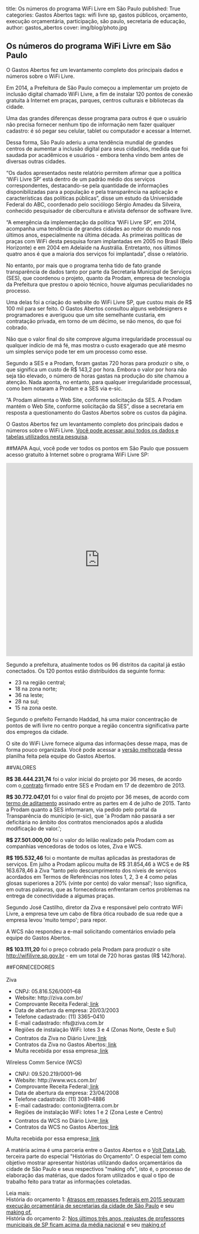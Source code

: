 title: Os números do programa WiFi Livre em São Paulo
published: True
categories: Gastos Abertos
tags: wifi livre sp, gastos públicos, orçamento, execução orçamentária, participação, são paulo, secretaria de educação, 
author: gastos_abertos
cover: img/blog/photo.jpg

## Os números do programa WiFi Livre em São Paulo
O Gastos Abertos fez um levantamento completo dos principais dados e números sobre o WiFi Livre.

Em 2014, a Prefeitura de São Paulo começou a implementar um projeto de inclusão digital chamado WiFi Livre, a fim de instalar 120 pontos de conexão gratuita à Internet em praças, parques, centros culturais e bibliotecas da cidade.

Uma das grandes diferenças desse programa para outros é que o usuário não precisa fornecer nenhum tipo de informação nem fazer qualquer cadastro: é só pegar seu celular, tablet ou computador e acessar a Internet.

Dessa forma, São Paulo aderiu a uma tendência mundial de grandes centros de aumentar a inclusão digital para seus cidadãos, medida que foi saudada por acadêmicos e usuários - embora tenha vindo bem antes de diversas outras cidades.

“Os dados apresentados neste relatório permitem afirmar que a política ‘WiFi Livre SP’ está dentro de um padrão médio dos serviços correspondentes, destacando-se pela quantidade de informações disponibilizadas para a população e pela transparência na aplicação e características das políticas públicas”, disse um estudo da Universidade Federal do ABC, coordenado pelo sociólogo Sérgio Amadeu da Silveira, conhecido pesquisador de cibercultura e ativista defensor de software livre.

“A emergência da implementação da política ‘WiFi Livre SP’, em 2014, acompanha uma tendência de grandes cidades ao redor do mundo nos últimos anos, especialmente na última década. As primeiras políticas de praças com WiFi desta pesquisa foram implantadas em 2005 no Brasil (Belo Horizonte) e em 2004 em Adelaide na Austrália. Entretanto, nos últimos quatro anos é que a maioria dos serviços foi implantada”, disse o relatório.

No entanto, por mais que o programa tenha tido de fato grande transparência de dados tanto por parte da Secretaria Municipal de Serviços (SES), que coordenou o projeto, quanto da Prodam, empresa de tecnologia da Prefeitura que prestou o apoio técnico, houve algumas peculiaridades no processo.

Uma delas foi a criação do website do WiFi Livre SP, que custou mais de R$ 100 mil para ser feito. O Gastos Abertos consultou alguns webdesigners e programadores e averiguou que um site semelhante custaria, em contratação privada, em torno de um décimo, se não menos, do que foi cobrado.

Não que o valor final do site comprove alguma irregularidade processual ou qualquer indício de má fé, mas mostra o custo exagerado que até mesmo um simples serviço pode ter em um processo como esse.

Segundo a SES e a Prodam, foram gastas 720 horas para produzir o site, o que significa um custo de R$ 143,2 por hora. Embora o valor por hora não seja tão elevado, o número de horas gastas na produção do site chamou a atenção. Nada aponta, no entanto, para qualquer irregularidade processual, como bem notaram a Prodam e a SES via e-sic.

“A Prodam alimenta o Web Site, conforme solicitação da SES. A Prodam mantém o Web Site, conforme solicitação da SES”, disse a secretaria em resposta a questionamento do Gastos Abertos sobre os custos da página.

O Gastos Abertos fez um levantamento completo dos principais dados e números sobre o WiFi Livre. <a href="https://github.com/voltdatalab/Docs-Wifi-Livre-SP" target="_blank"> Você pode acessar aqui todos os dados e tabelas utilizados nesta pesquisa</a>.

##MAPA
Aqui, você pode ver todos os pontos em São Paulo que possuem acesso gratuito à Internet sobre o programa WiFi Livre SP:
<iframe width="100%" height="520" frameborder="0" src="https://voltdatalab.cartodb.com/viz/15e230d2-cb89-11e5-856a-0ef7f98ade21/embed_map" allowfullscreen webkitallowfullscreen mozallowfullscreen oallowfullscreen msallowfullscreen></iframe>

Segundo a prefeitura, atualmente todos os 96 distritos da capital já estão conectados. Os 120 pontos estão distribuídos da seguinte forma:
<ul>
  <li>
    23 na região central;
  </li>
  <li>
    18 na zona norte;
  </li>
  <li>
    36 na leste;
  </li>
  <li>
    28 na sul;
  </li>
  <li>
    15 na zona oeste.
  </li>
</ul>
Segundo o prefeito Fernando Haddad, há uma maior concentração de pontos de wifi livre no centro porque a região concentra significativa parte dos empregos da cidade.

O site do WiFi Livre fornece alguma das informações desse mapa, mas de forma pouco organizada. Você pode acessar a <a href="https://docs.google.com/spreadsheets/d/1oOHlA6gD1q0sHJefxRasVSZ9FXTUuGmZSWjGv0nOCzM/edit?usp=sharing">versão melhorada</a> dessa planilha feita pela equipe do Gastos Abertos.

##VALORES

<b>R$ 38.444.231,74</b>
foi o valor inicial do projeto por 36 meses, de acordo com o<a href="https://github.com/voltdatalab/Docs-Wifi-Livre-SP/blob/master/Edital%2C%20contratos%20e%20aditivos/contrato_30-ses-13_-_rede_wi-fi_nas_pracas_1423234636.pdf"> contrato</a> firmado entre SES e Prodam em 17 de dezembro de 2013.

<b>R$ 30.772.047,01</b>
foi o valor final do projeto por 36 meses, de acordo com<a href="https://github.com/voltdatalab/Docs-Wifi-Livre-SP/blob/master/Edital%2C%20contratos%20e%20aditivos/13935_TA%2001%20AO%20TC%2030-SES-13.PDF"> termo de aditamento</a> assinado entre as partes em 4 de julho de 2015.
Tanto a Prodam quanto a SES informaram, via pedido pelo portal da Transparência do município (e-sic), que 'a Prodam não passará a ser deficitária no âmbito dos contratos mencionados após a aludida modificação de valor.';

<b>R$ 27.501.000,00</b>
foi o valor do leilão realizado pela Prodam com as companhias vencedoras de todos os lotes, Ziva e WCS.

<b>R$ 195.532,46</b>
foi o montante de multas aplicadas às prestadoras de serviços. Em julho a Prodam aplicou multa de R$ 31.854,46 à WCS e de R$ 163.678,46 à Ziva "tanto pelo descumprimento dos níveis de serviços acordados em Termos de Referências nos lotes 1, 2, 3 e 4 como pelas glosas superiores a 20% (vinte por cento) do valor mensal';
Isso significa, em outras palavras, que as fornecedoras enfrentaram certos problemas na entrega de conectividade a algumas praças.

Segundo José Castilho, diretor da Ziva e responsável pelo contrato WiFi Livre, a empresa teve um cabo de fibra ótica roubado de sua rede que a empresa levou 'muito tempo'; para repor.

A WCS não respondeu a e-mail solicitando comentários enviado pela equipe do Gastos Abertos.

<b>R$ 103.111,20</b>
foi o preço cobrado pela Prodam para produzir o site http://wifilivre.sp.gov.br - em um total de 720 horas gastas (R$ 142/hora).

##FORNECEDORES<br><br>
Ziva
<ul>
  <li>
    CNPJ: 05.816.526/0001–68
  </li>
  <li>
    Website: http://ziva.com.br/
  </li>
  <li>
    Comprovante Receita Federal:<a href="https://www.dropbox.com/s/argahxhqsdhv2j2/ZIVA_comprovante_receitafederal.pdf?dl=0"> link</a>
  </li>
  <li>
    Data de abertura da empresa: 20/03/2003
  </li>
  <li>
    Telefone cadastrado: (11) 3365­–0410
  </li>
  <li>
    E-mail cadastrado: nfs@ziva.com.br
  </li>
  <li>
    Regiões de instalação WiFi: lotes 3 e 4 (Zonas Norte, Oeste e Sul)
  </li>
  <li>
    Contratos da Ziva no Diário Livre:<a href="http://devcolab.each.usp.br/do/?per_page=20&q=%2208.006/13%22&sort=data+asc"> link</a>
  </li>
  <li>
    Contratos da Ziva no Gastos Abertos:<a href="http://demo.gastosabertos.org/contrato/cnpj/05816526000168"> link</a>
  </li>
  <li>
    Multa recebida por essa empresa:<a href="http://e-negocioscidadesp.prefeitura.sp.gov.br/DetalheEvento.aspx?l=A6rub%2fZydmY%3d&e=zkFZIiP2we0%3d"> link</a>
  </li>
</ul>
Wireless Comm Service (WCS)
<ul>
  <li>
    CNPJ: 09.520.219/0001–96
  </li>
  <li>
    Website: http://www.wcs.com.br/
  </li>
  <li>
    Comprovante Receita Federal:<a href="https://www.dropbox.com/s/nlro6duos4k4j9y/WIRELESS%20COMM_comprovante_receitafederal.pdf?dl=0"> link</a>
  </li>
  <li>
    Data de abertura da empresa: 23/04/2008
  </li>
  <li>
    Telefone cadastrado: (11) 3081–4886
  </li>
  <li>
    E-mail cadastrado: contonix@terra.com.br
  </li>
  <li>
    Regiões de instalação WiFi: lotes 1 e 2 (Zona Leste e Centro)
  </li>
  <li>
    Contratos da WCS no Diário Livre:<a href="http://devcolab.each.usp.br/do/?per_page=20&q=%2208.006/13%22&sort=data+asc"> link</a>
  </li>
  <li>
    Contratos da WCS no Gastos Abertos:<a href="http://demo.gastosabertos.org/contrato/cnpj/09520219000196"> link</a>
  </li>
</ul>
Multa recebida por essa empresa:<a href="http://e-negocioscidadesp.prefeitura.sp.gov.br/DetalheEvento.aspx?l=A6rub%2fZydmY%3d&e=zkFZIiP2we0%3d"> link</a>


A matéria acima é uma parceria entre o Gastos Abertos e o <a href="http://www.voltdata.info/" target="_blank">Volt Data Lab</a>, terceira parte do especial "Histórias do Orçamento". O especial tem como objetivo mostrar apresentar histórias utilizando dados orçamentários da cidade de São Paulo e seus respectivos "making ofs", isto é, o processo de elaboração das matérias, que dados foram utilizados e qual o tipo de trabalho feito para tratar as informações coletadas. 

Leia mais:<br>
História do orçamento 1: <a href="http://gastosabertos.org/historia/2016/3/9/atrasos_em_repasses_seguram_execucao_orcamentaria_de_secretarias_paulistas/" target="_blank">Atrasos em repasses federais em 2015 seguram execução orçamentária de secretarias da cidade de São Paulo</a> e seu <a href="http://gastosabertos.org/historia/2016/3/15/making-of-atrasos_em_repasses_seguram_execucao_orcamentaria_de_secretarias_paulistas/" target="_blank">making of.</a><br>
História do orçamento 2: <a href="http://gastosabertos.org/historia/2016/3/18/reajustes_de_professores_municipais_de_sp_ficam_acima_da_media_nacional">Nos últimos três anos, reajustes de professores municipais de SP ficam acima da média nacional</a> e seu <a href="http://gastosabertos.org/historia/2016/3/19/making_of_reajustes_de_professores_municipais_de_sp_ficam_acima_da_media_nacional" target="_blank">making of</a>
